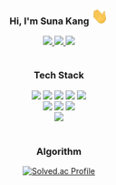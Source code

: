 <h3 align="center"> Hi, I'm Suna Kang <img src="https://raw.githubusercontent.com/parth-27/parth-27/master/Hi.gif" width="30px"></h3>
<div align="center">
  <a href="https://k-ang.tistory.com/" target="_blank">
    <img src="https://img.shields.io/badge/My Blog-FD3A5C?style=flat-square&logo=tvtime&logoColor=white"/>
  <a/>
  <a href="mailto:acrnm148@gmail.com" target="_blank">
    <img src="https://img.shields.io/badge/acrnm148@gmail.com-EA4335?style=flat-square&logo=Gmail&logoColor=white"/>
  <a/>
  <a href="https://sunakang.notion.site/sunakang/df20017a98a8444d96c2b75a3e380214" target="_blank">
    <img src="https://img.shields.io/badge/Portfolio-charcoal?style=flat-square&logo=Notion&logoColor=white"/>
  <a/>
</div>

<br/>

<h3 align="center"> Tech Stack </h3>

<div align="center">
  <img src="https://img.shields.io/badge/C/C++-00599C?style=flat-square&logo=c%2B%2B&logoColor=white">
  <img src="https://img.shields.io/badge/Java-007396?style=flat-square&logo=OpenJDK&logoColor=white"/>
  <img src="https://img.shields.io/badge/JavaScript-F7DF1E?style=flat-square&logo=JavaScript&logoColor=white"/>
   <img src="https://img.shields.io/badge/HTML-E34F26?style=flat-square&logo=html5&logoColor=white">
    <img src="https://img.shields.io/badge/CSS-1572B6?style=flat-square&logo=css3&logoColor=white">
  <!--<img src="https://img.shields.io/badge/Python-3776AB?style=flat-square&logo=Python&logoColor=white"/>-->
  <br/>
  <img src="https://img.shields.io/badge/Spring-6DB33F?style=flat-square&logo=Spring&logoColor=white">
  <img src="https://img.shields.io/badge/SpringBoot-6DB33F?style=flat-square&logo=Spring&logoColor=white"/>
  <!--<img src="https://img.shields.io/badge/Vue.js-4FC08D?style=flat-square&logo=Vue.js&logoColor=white"/>-->
  <img src="https://img.shields.io/badge/MySQL-4479A1?style=flat-square&logo=MySQL&logoColor=white"/>
  <br/>
  <img src="https://img.shields.io/badge/Git-F05032?style=flat-square&logo=Git&logoColor=white"/>
  <!--<img src="https://img.shields.io/badge/Jira-0052CC?style=flat-square&logo=Jira&logoColor=white"/>-->
</div>
  
<br/>

<h3 align="center"> Algorithm </h3>
<div align="center">
  
[![Solved.ac Profile](http://mazassumnida.wtf/api/v2/generate_badge?boj=acrnm148)](https://solved.ac/profile/acrnm148)
  
</div>
